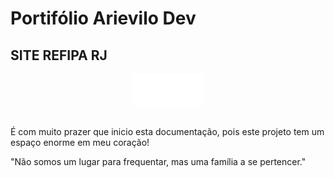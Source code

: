# Portifólio Arievilo Dev

## SITE REFIPA RJ

<div style="display: flex width: 100%" align="center">
<img align="center" src="./Site REFIPA RJ/imgs/logo refipa.png"></img>
</div><br>


É com muito prazer que inicio esta documentação, pois este projeto tem um espaço enorme em meu coração!

"Não somos um lugar para frequentar, mas uma família a se pertencer."